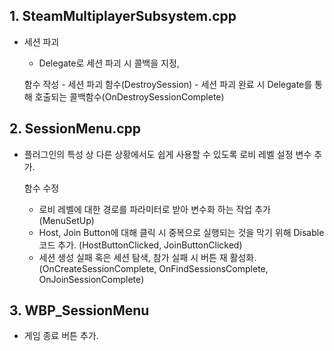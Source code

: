 ## 1. SteamMultiplayerSubsystem.cpp
- 세션 파괴

    - Delegate로 세션 파괴 시 콜백을 지정,
    
    함수 작성
        - 세션 파괴 함수(DestroySession)
        - 세션 파괴 완료 시 Delegate를 통해 호출되는 콜백함수(OnDestroySessionComplete)

## 2. SessionMenu.cpp
- 플러그인의 특성 상 다른 상황에서도 쉽게 사용할 수 있도록 로비 레벨 설정 변수 추가.

    함수 수정
    - 로비 레벨에 대한 경로를 파라미터로 받아 변수화 하는 작업 추가(MenuSetUp)
    - Host, Join Button에 대해 클릭 시 중복으로 실행되는 것을 막기 위해 Disable코드 추가.
    (HostButtonClicked, JoinButtonClicked)
    - 세션 생성 실패 혹은 세션 탐색, 참가 실패 시 버튼 재 활성화.
    (OnCreateSessionComplete, OnFindSessionsComplete, OnJoinSessionComplete)

## 3. WBP_SessionMenu
- 게임 종료 버튼 추가.